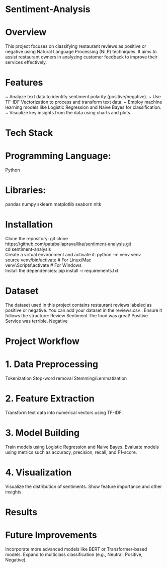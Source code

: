 # Sentiment-Analysis
# Overview
This project focuses on classifying restaurant reviews as positive or negative using Natural Language Processing (NLP) techniques. It aims to assist restaurant owners in analyzing customer feedback to improve their services effectively.
# Features
~ Analyze text data to identify sentiment polarity (positive/negative).
~ Use TF-IDF Vectorization to process and transform text data.
~ Employ machine learning models like Logistic Regression and Naive Bayes for classification.
~ Visualize key insights from the data using charts and plots.
# Tech Stack
# Programming Language: 
Python
# Libraries:
pandas
numpy
sklearn
matplotlib
seaborn
nltk
# Installation
Clone the repository:
git clone https://github.com/pataballapravallika/sentiment-analysis.git  
cd sentiment-analysis  
Create a virtual environment and activate it:
python -m venv venv  
source venv/bin/activate  # For Linux/Mac  
venv\Scripts\activate     # For Windows  
Install the dependencies:
pip install -r requirements.txt  
# Dataset
The dataset used in this project contains restaurant reviews labeled as positive or negative. You can add your dataset in the reviews.csv . Ensure it follows the structure:
Review	Sentiment
The food was great!	Positive
Service was terrible.	Negative
# Project Workflow
# 1. Data Preprocessing
Tokenization
Stop-word removal
Stemming/Lemmatization

# 2. Feature Extraction
Transform text data into numerical vectors using TF-IDF.

# 3. Model Building
Train models using Logistic Regression and Naive Bayes.
Evaluate models using metrics such as accuracy, precision, recall, and F1-score.

# 4. Visualization
Visualize the distribution of sentiments.
Show feature importance and other insights.
# Results
# Future Improvements
Incorporate more advanced models like BERT or Transformer-based models.
Expand to multiclass classification (e.g., Neutral, Positive, Negative).
